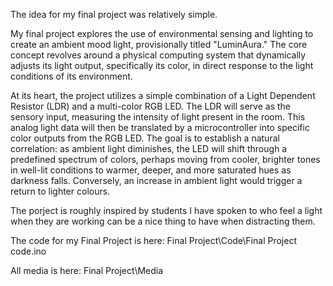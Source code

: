 The idea for my final project was relatively simple. 

My final project explores the use of environmental sensing and lighting to create an ambient mood light, provisionally titled "LuminAura." The core concept revolves around a physical computing system that dynamically adjusts its light output, specifically its color, in direct response to the light conditions of its environment.

At its heart, the project utilizes a simple combination of a Light Dependent Resistor (LDR) and a multi-color RGB LED. The LDR will serve as the sensory input, measuring the intensity of light present in the room. This analog light data will then be translated by a microcontroller into specific color outputs from the RGB LED. The goal is to establish a natural correlation: as ambient light diminishes, the LED will shift through a predefined spectrum of colors, perhaps moving from cooler, brighter tones in well-lit conditions to warmer, deeper, and more saturated hues as darkness falls. Conversely, an increase in ambient light would trigger a return to lighter colours.

The porject is roughly inspired by students I have spoken to who feel a light when they are working can be a nice thing to have when distracting them.

The code for my Final Project is here: Final Project\Code\Final Project code.ino

All media is here: Final Project\Media